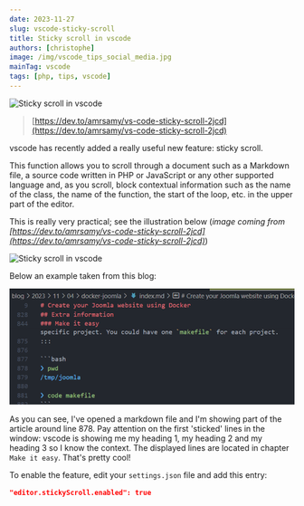 ```yaml
---
date: 2023-11-27
slug: vscode-sticky-scroll
title: Sticky scroll in vscode
authors: [christophe]
image: /img/vscode_tips_social_media.jpg
mainTag: vscode
tags: [php, tips, vscode]
---
```

![Sticky scroll in vscode](/img/vscode_tips_banner.jpg)

> [https://dev.to/amrsamy/vs-code-sticky-scroll-2jcd](https://dev.to/amrsamy/vs-code-sticky-scroll-2jcd)

vscode has recently added a really useful new feature: sticky scroll.

This function allows you to scroll through a document such as a Markdown file, a source code written in PHP or JavaScript or any other supported language and, as you scroll, block contextual information such as the name of the class, the name of the function, the start of the loop, etc. in the upper part of the editor.

<!-- truncate -->

This is really very practical; see the illustration below (*image coming from [https://dev.to/amrsamy/vs-code-sticky-scroll-2jcd](https://dev.to/amrsamy/vs-code-sticky-scroll-2jcd)*)

![Sticky scroll in vscode](./images/sticky_scroll.gif)

Below an example taken from this blog:

![Sticky scroll in markdown](./images/sticky_scroll_markdown.png)

As you can see, I've opened a markdown file and I'm showing part of the article around line 878. Pay attention on the first 'sticked' lines in the window: vscode is showing me my heading 1, my heading 2 and my heading 3 so I know the context. The displayed lines are located in chapter `Make it easy`. That's pretty cool!

To enable the feature, edit your `settings.json` file and add this entry:

<Snippet filename="settings.json">

```json
"editor.stickyScroll.enabled": true
```

</Snippet>
